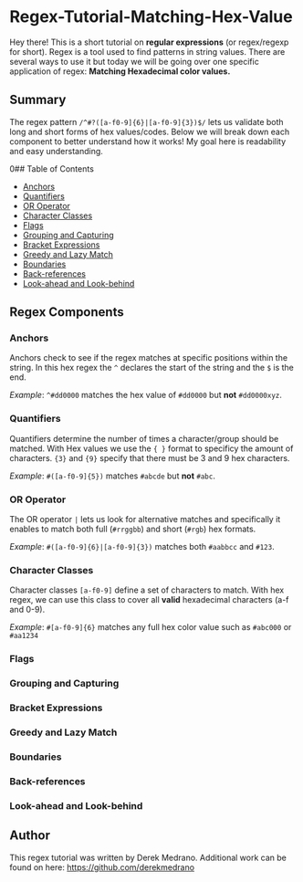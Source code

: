 # Regex-Tutorial-Matching-Hex-Value

Hey there! This is a short tutorial on <strong>regular expressions</strong> (or regex/regexp for short). Regex is a tool used to find patterns in string values. 
There are several ways to use it but today we will be going over one specific application of regex: <b>Matching Hexadecimal color values.</b>

## Summary

The regex pattern `/^#?([a-f0-9]{6}|[a-f0-9]{3})$/` lets us validate both long and short forms of hex values/codes. Below we will break down each component to better understand how it works! 
My goal here is readability and easy understanding.

0## Table of Contents

- [Anchors](#anchors)
- [Quantifiers](#quantifiers)
- [OR Operator](#or-operator)
- [Character Classes](#character-classes)
- [Flags](#flags)
- [Grouping and Capturing](#grouping-and-capturing)
- [Bracket Expressions](#bracket-expressions)
- [Greedy and Lazy Match](#greedy-and-lazy-match)
- [Boundaries](#boundaries)
- [Back-references](#back-references)
- [Look-ahead and Look-behind](#look-ahead-and-look-behind)

## Regex Components

### Anchors

Anchors check to see if the regex matches at specific positions within the string. 
In this hex regex the `^` declares the start of the string and the `$` is the end.

<i>Example</i>: `^#dd0000` matches the hex value of `#dd0000` but <strong>not</strong> `#dd0000xyz`.

### Quantifiers

Quantifiers determine the number of times a character/group should be matched. With Hex values we use the
` { } ` format to specificy the amount of characters. `{3}` and `{9}` specify that there must be 3 and 9 hex characters.

<i>Example</i>: `#([a-f0-9]{5})` matches `#abcde` but <strong>not</strong> `#abc`.

### OR Operator

The OR operator `|` lets us look for alternative matches and specifically it enables to match both full (`#rrggbb`) and short (`#rgb`) hex formats.

<i>Example</i>: `#([a-f0-9]{6}|[a-f0-9]{3})` matches both `#aabbcc` and `#123`.

### Character Classes

Character classes `[a-f0-9]` define a set of characters to match. With hex regex,
we can use this class to cover all <strong>valid</strong> hexadecimal characters (a-f and 0-9).

<i>Example</i>: `#[a-f0-9]{6}` matches any full hex color value such as `#abc000` or `#aa1234`

### Flags

### Grouping and Capturing

### Bracket Expressions

### Greedy and Lazy Match

### Boundaries

### Back-references

### Look-ahead and Look-behind

## Author

This regex tutorial was written by Derek Medrano. Additional work can be found on here: https://github.com/derekmedrano
